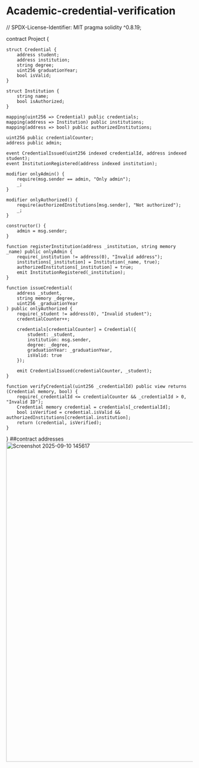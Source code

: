 # Academic-credential-verification
// SPDX-License-Identifier: MIT
pragma solidity ^0.8.19;

contract Project {
    
    struct Credential {
        address student;
        address institution;
        string degree;
        uint256 graduationYear;
        bool isValid;
    }
    
    struct Institution {
        string name;
        bool isAuthorized;
    }
    
    mapping(uint256 => Credential) public credentials;
    mapping(address => Institution) public institutions;
    mapping(address => bool) public authorizedInstitutions;
    
    uint256 public credentialCounter;
    address public admin;
    
    event CredentialIssued(uint256 indexed credentialId, address indexed student);
    event InstitutionRegistered(address indexed institution);
    
    modifier onlyAdmin() {
        require(msg.sender == admin, "Only admin");
        _;
    }
    
    modifier onlyAuthorized() {
        require(authorizedInstitutions[msg.sender], "Not authorized");
        _;
    }
    
    constructor() {
        admin = msg.sender;
    }
    
    function registerInstitution(address _institution, string memory _name) public onlyAdmin {
        require(_institution != address(0), "Invalid address");
        institutions[_institution] = Institution(_name, true);
        authorizedInstitutions[_institution] = true;
        emit InstitutionRegistered(_institution);
    }
    
    function issueCredential(
        address _student,
        string memory _degree,
        uint256 _graduationYear
    ) public onlyAuthorized {
        require(_student != address(0), "Invalid student");
        credentialCounter++;
        
        credentials[credentialCounter] = Credential({
            student: _student,
            institution: msg.sender,
            degree: _degree,
            graduationYear: _graduationYear,
            isValid: true
        });
        
        emit CredentialIssued(credentialCounter, _student);
    }
    
    function verifyCredential(uint256 _credentialId) public view returns (Credential memory, bool) {
        require(_credentialId <= credentialCounter && _credentialId > 0, "Invalid ID");
        Credential memory credential = credentials[_credentialId];
        bool isVerified = credential.isValid && authorizedInstitutions[credential.institution];
        return (credential, isVerified);
    }
}
##contract addresses <img width="1861" height="864" alt="Screenshot 2025-09-10 145617" src="https://github.com/user-attachments/assets/6346ec81-6bc6-447e-a202-51ea7fadc105" />

